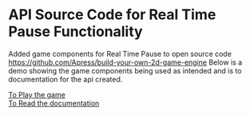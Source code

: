 # API Source Code for Real Time Pause Functionality
Added game components for Real Time Pause to open source code https://github.com/Apress/build-your-own-2d-game-engine
Below is a demo showing the game components being used as intended and is to documentation for the api created.

[To Play the game](https://elyghthao.github.io/Web-Based-Game-Engine-API-Creation/)  
[To Read the documentation](https://elyghthao.github.io/Web-Based-Game-Engine-API-Documentation/)  

